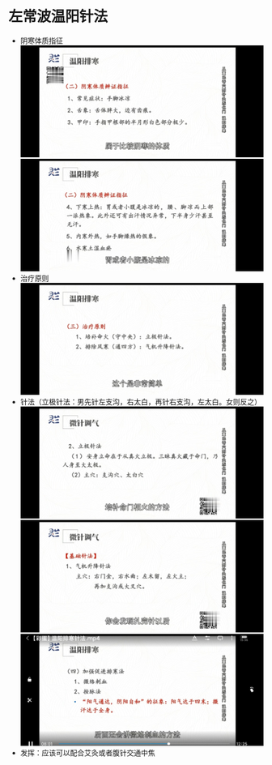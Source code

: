 # 左常波温阳针法
- 阴寒体质指征 ![图片](./左常波温阳针法-幕布图片-230555-227612.jpg) ![图片](./左常波温阳针法-幕布图片-176150-516489.jpg)
- 治疗原则 ![图片](./左常波温阳针法-幕布图片-681983-172809.jpg)
- 针法（立极针法：男先针左支沟，右太白，再针右支沟，左太白。女则反之） ![图片](./左常波温阳针法-幕布图片-93887-986591.jpg) ![图片](./左常波温阳针法-幕布图片-132193-220126.jpg) ![图片](./左常波温阳针法-幕布图片-313388-29601.jpg)
- 发挥：应该可以配合艾灸或者腹针交通中焦